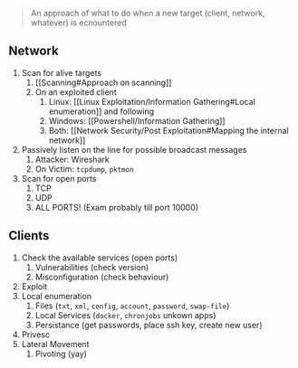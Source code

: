 > An approach of what to do when a new target (client, network, whatever) is ecnountered

## Network

1. Scan for alive targets
	1. [[Scanning#Approach on scanning]]
	2. On an exploited client
		1. Linux: [[Linux Exploitation/Information Gathering#Local enumeration]] and following
		2. Windows: [[Powershell/Information Gathering]]
		3. Both: [[Network Security/Post Exploitation#Mapping the internal network]]
2. Passively listen on the line for possible broadcast messages
	1. Attacker: Wireshark
	2. On Victim: `tcpdump`, `pktmon`
3. Scan for open ports
	1. TCP
	2. UDP
	3. ALL PORTS! (Exam probably till port 10000)

## Clients

1. Check the available services (open ports)
	1. Vulnerabilities (check version)
	2. Misconfiguration (check behaviour)
2. Exploit
3. Local enumeration
	1. Files (`txt`, `xml`, `config`, `account`, `password`, `swap-file`)
	2. Local Services (`docker`, `chronjobs` unkown apps)
	3. Persistance (get passwords, place ssh key, create new user)
4. Privesc
5. Lateral Movement
	1. Pivoting (yay)